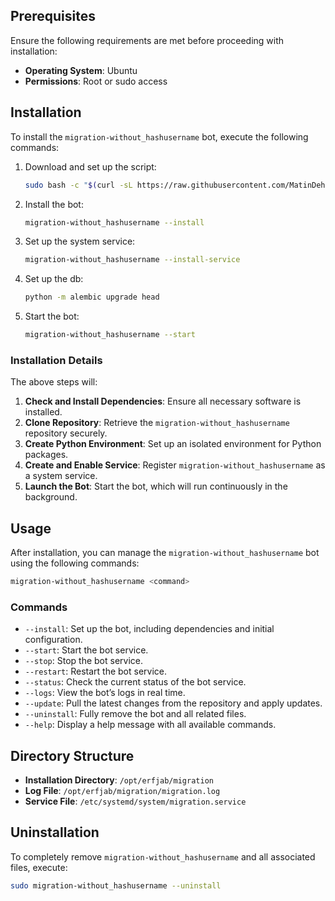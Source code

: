 ## Prerequisites

Ensure the following requirements are met before proceeding with installation:
- **Operating System**: Ubuntu
- **Permissions**: Root or sudo access

## Installation

To install the `migration-without_hashusername` bot, execute the following commands:

1. Download and set up the script:
   ```bash
   sudo bash -c "$(curl -sL https://raw.githubusercontent.com/MatinDehghanian/migration-without_hashusername/master/install.sh)" @ --install-script
   ```

2. Install the bot:
   ```bash
   migration-without_hashusername --install
   ```

3. Set up the system service:
   ```bash
   migration-without_hashusername --install-service
   ```

4. Set up the db:
   ```bash
   python -m alembic upgrade head
   ```

5. Start the bot:
   ```bash
   migration-without_hashusername --start
   ```

### Installation Details

The above steps will:
1. **Check and Install Dependencies**: Ensure all necessary software is installed.
2. **Clone Repository**: Retrieve the `migration-without_hashusername` repository securely.
3. **Create Python Environment**: Set up an isolated environment for Python packages.
4. **Create and Enable Service**: Register `migration-without_hashusername` as a system service.
5. **Launch the Bot**: Start the bot, which will run continuously in the background.

## Usage

After installation, you can manage the `migration-without_hashusername` bot using the following commands:

```bash
migration-without_hashusername <command>
```

### Commands

- `--install`: Set up the bot, including dependencies and initial configuration.
- `--start`: Start the bot service.
- `--stop`: Stop the bot service.
- `--restart`: Restart the bot service.
- `--status`: Check the current status of the bot service.
- `--logs`: View the bot’s logs in real time.
- `--update`: Pull the latest changes from the repository and apply updates.
- `--uninstall`: Fully remove the bot and all related files.
- `--help`: Display a help message with all available commands.

## Directory Structure

- **Installation Directory**: `/opt/erfjab/migration`
- **Log File**: `/opt/erfjab/migration/migration.log`
- **Service File**: `/etc/systemd/system/migration.service`

## Uninstallation

To completely remove `migration-without_hashusername` and all associated files, execute:

```bash
sudo migration-without_hashusername --uninstall
```
